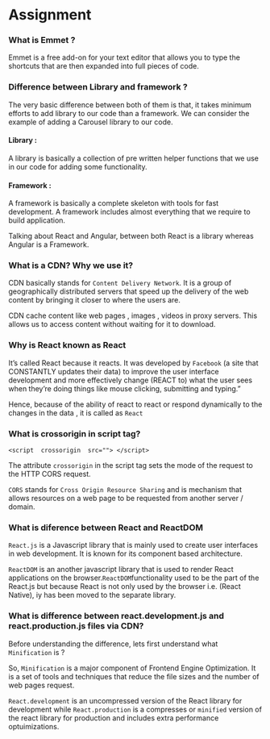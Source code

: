 # Assignment

### What is Emmet ?
Emmet is a free add-on for your text editor that allows you to type the shortcuts that are then expanded into full pieces of code.

### Difference between Library and framework ?
The very basic difference between both of them is that, it takes minimum efforts to add library to our code than a framework. We can consider the example of adding a Carousel library to our code.
#### Library : 
A library is basically a collection of pre written helper functions that we use in our code for adding some functionality.
#### Framework :
A framework is basically a complete skeleton with tools for fast development. A framework includes almost everything that we require to build application.

Talking about React and Angular, between both React is a library whereas Angular is a Framework.

### What is a CDN? Why we use it?
CDN basically stands for `Content Delivery Network`. It is a group of geographically distributed servers that speed up the delivery of the web content by bringing it closer to where the users are.

CDN cache content like web pages , images , videos in proxy servers. This allows us to access content without waiting for it to download.
 

### Why is React known as React
It’s called React because it reacts. It was developed by `Facebook` (a site that CONSTANTLY updates their data) to improve the user interface development and more effectively change (REACT to) what the user sees when they’re doing things like mouse clicking, submitting and typing.”

Hence, because of the ability of react to react or respond dynamically to the changes in the data , it is called as `React`

### What is crossorigin in script tag?

`
    <script 
        crossorigin 
        src="">
    </script>
`

The attribute `crossorigin` in the script tag sets the mode of the request to the HTTP CORS request.

`CORS` stands for `Cross Origin Resource Sharing` and is mechanism that allows resources on a web page to be requested from another server / domain. 

### What is diference between React and ReactDOM

`React.js` is a Javascript library that is mainly used to create user interfaces in web development. It is known for its component based architecture.

`ReactDOM` is an another javascript library that is used to render React applications on the browser.`ReactDOM`functionality used to be the part of the React.js but because React is not only used by the browser i.e. (React Native), iy has been moved to the separate library.

### What is difference between react.development.js and react.production.js files via CDN?

Before understanding the difference, lets first understand what `Minification` is ?

So, `Minification` is a major component of Frontend Engine Optimization. It is a set of tools and techniques that reduce the file sizes and the number of web pages request.

`React.development` is an uncompressed version of the React library for development while `React.production` is a compresses or `minified` version of the react library for production and includes extra performance optuimizations.
